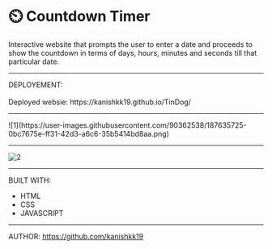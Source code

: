 # ⏲️ Countdown Timer

Interactive website that prompts the user to enter a date and proceeds to show the countdown in terms of days, hours, minutes and seconds till that particular date.
<hr>
DEPLOYEMENT:
<br>
<br>
Deployed websie: https://kanishkk19.github.io/TinDog/ 

<hr>![1](https://user-images.githubusercontent.com/90362538/187635725-0bc7675e-ff31-42d3-a6c6-35b5414bd8aa.png)
<hr>

![2](https://user-images.githubusercontent.com/90362538/187635733-e5679623-7554-4181-85c0-9c9f839d5a5f.png)



<hr>

BUILT WITH: 
<br>
* HTML
* CSS
* JAVASCRIPT
<hr>

AUTHOR:
https://github.com/kanishkk19

